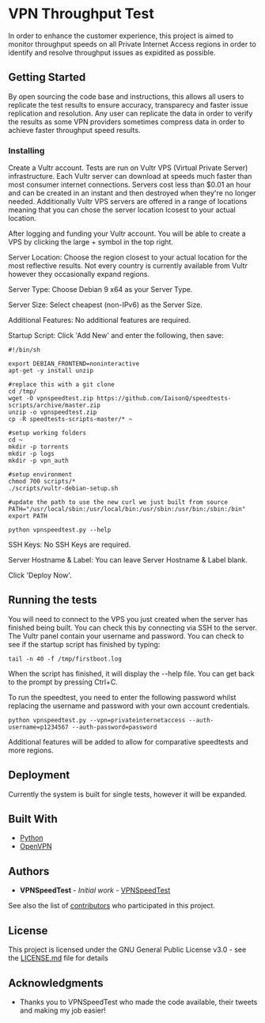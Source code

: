 # VPN Throughput Test

In order to enhance the customer experience, this project is aimed to monitor throughput speeds on all Private Internet Access regions in order to identify and resolve throughput issues as expidited as possible.

## Getting Started

By open sourcing the code base and instructions, this allows all users to replicate the test results to ensure accuracy, transparecy and faster issue replication and resolution. Any user can replicate the data in order to verify the results as some VPN providers sometimes compress data in order to achieve faster throughput speed results.


### Installing

Create a Vultr account.
Tests are run on Vultr VPS (Virtual Private Server) infrastructure. Each Vultr server can download at speeds much faster than most consumer internet connections. Servers cost less than $0.01 an hour and can be created in an instant and then destroyed when they're no longer needed. Additionally Vultr VPS servers are offered in a range of locations meaning that you can chose the server location lcosest to your actual location.

After logging and funding your Vultr account. You will be able to create a VPS by clicking the large + symbol in the top right.

Server Location: Choose the region closest to your actual location for the most reflective results. Not every country is currently available from Vultr however they occasionally expand regions.

Server Type: Choose Debian 9 x64 as your Server Type.

Server Size: Select cheapest (non-IPv6) as the Server Size.

Additional Features: No additional features are required.

Startup Script: Click 'Add New' and enter the following, then save:

    #!/bin/sh
    
    export DEBIAN_FRONTEND=noninteractive
    apt-get -y install unzip
    
    #replace this with a git clone
    cd /tmp/
    wget -O vpnspeedtest.zip https://github.com/IaisonQ/speedtests-scripts/archive/master.zip
    unzip -o vpnspeedtest.zip
    cp -R speedtests-scripts-master/* ~
    
    #setup working folders
    cd ~
    mkdir -p torrents
    mkdir -p logs
    mkdir -p vpn_auth
    
    #setup environment
    chmod 700 scripts/*
    ./scripts/vultr-debian-setup.sh
    
    #update the path to use the new curl we just built from source
    PATH="/usr/local/sbin:/usr/local/bin:/usr/sbin:/usr/bin:/sbin:/bin"
    export PATH
    
    python vpnspeedtest.py --help
	
SSH Keys: No SSH Keys are required.

Server Hostname & Label: You can leave Server Hostname & Label blank.

Click 'Deploy Now'.


## Running the tests

You will need to connect to the VPS you just created when the server has finished being built. You can check this by connecting via SSH to the server. The Vultr panel contain your username and password. You can check to see if the startup script has finished by typing:

    tail -n 40 -f /tmp/firstboot.log
	
When the script has finished, it will display the --help file. You can get back to the prompt by pressing Ctrl+C.

To run the speedtest, you need to enter the following password whilst replacing the username and password with your own account credentials.

    python vpnspeedtest.py --vpn=privateinternetaccess --auth-username=p1234567 --auth-password=password
	
Additional features will be added to allow for comparative speedtests and more regions.


## Deployment

Currently the system is built for single tests, however it will be expanded.

## Built With

* [Python](https://www.python.org/)
* [OpenVPN](https://www.openvpn.net/)

## Authors

* **VPNSpeedTest** - *Initial work* - [VPNSpeedTest](https://github.com/vpnspeedtest)

See also the list of [contributors](https://github.com/your/project/contributors) who participated in this project.

## License

This project is licensed under the GNU General Public License v3.0 - see the [LICENSE.md](LICENSE.md) file for details

## Acknowledgments

* Thanks you to VPNSpeedTest who made the code available, their tweets and making my job easier!

